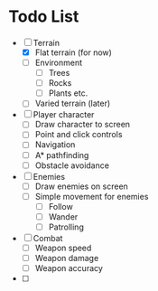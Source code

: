 # Todo List
- [ ] Terrain
    - [x] Flat terrain (for now)
    - [ ] Environment
        - [ ] Trees
        - [ ] Rocks
        - [ ] Plants etc.
    - [ ] Varied terrain (later)
- [ ] Player character
    - [ ] Draw character to screen
    - [ ] Point and click controls
    - [ ] Navigation
    - [ ] A* pathfinding
    - [ ] Obstacle avoidance
- [ ] Enemies
    - [ ] Draw enemies on screen
    - [ ] Simple movement for enemies
        - [ ] Follow
        - [ ] Wander
        - [ ] Patrolling
- [ ] Combat
    - [ ] Weapon speed
    - [ ] Weapon damage
    - [ ] Weapon accuracy
- [ ]